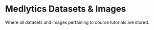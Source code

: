 # Medlytics Datasets & Images
Where all datasets and images pertaining to course tutorials are stored.
